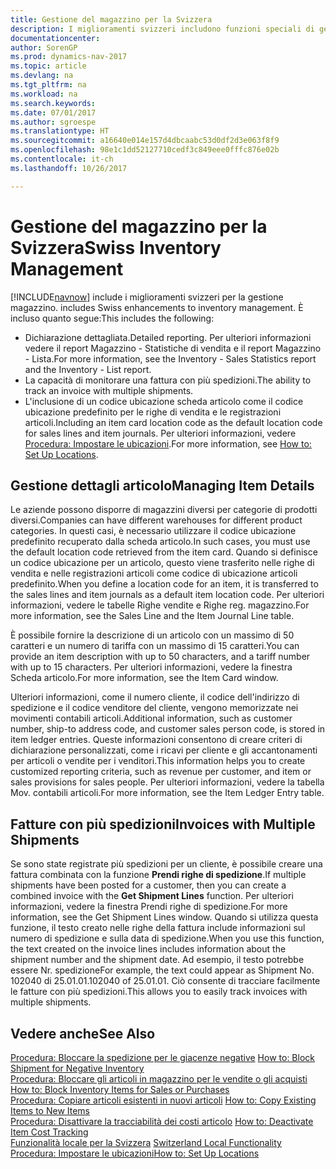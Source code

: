 ```yaml
---
title: Gestione del magazzino per la Svizzera
description: I miglioramenti svizzeri includono funzioni speciali di gestione magazzino.
documentationcenter: 
author: SorenGP
ms.prod: dynamics-nav-2017
ms.topic: article
ms.devlang: na
ms.tgt_pltfrm: na
ms.workload: na
ms.search.keywords: 
ms.date: 07/01/2017
ms.author: sgroespe
ms.translationtype: HT
ms.sourcegitcommit: a16640e014e157d4dbcaabc53d0df2d3e063f8f9
ms.openlocfilehash: 98e1c1dd52127710cedf3c849eee0fffc876e02b
ms.contentlocale: it-ch
ms.lasthandoff: 10/26/2017

---
```

# <a name="swiss-inventory-management"></a><span data-ttu-id="4cf31-103">Gestione del magazzino per la Svizzera</span><span class="sxs-lookup"><span data-stu-id="4cf31-103">Swiss Inventory Management</span></span>
[!INCLUDE[navnow](../../includes/navnow_md.md)]<span data-ttu-id="4cf31-104"> include i miglioramenti svizzeri per la gestione magazzino.</span><span class="sxs-lookup"><span data-stu-id="4cf31-104"> includes Swiss enhancements to inventory management.</span></span> <span data-ttu-id="4cf31-105">È incluso quanto segue:</span><span class="sxs-lookup"><span data-stu-id="4cf31-105">This includes the following:</span></span>  

- <span data-ttu-id="4cf31-106">Dichiarazione dettagliata.</span><span class="sxs-lookup"><span data-stu-id="4cf31-106">Detailed reporting.</span></span>  <span data-ttu-id="4cf31-107">Per ulteriori informazioni vedere il report Magazzino - Statistiche di vendita e il report Magazzino - Lista.</span><span class="sxs-lookup"><span data-stu-id="4cf31-107">For more information, see the Inventory - Sales Statistics report and the Inventory - List report.</span></span>  
- <span data-ttu-id="4cf31-108">La capacità di monitorare una fattura con più spedizioni.</span><span class="sxs-lookup"><span data-stu-id="4cf31-108">The ability to track an invoice with multiple shipments.</span></span>  
- <span data-ttu-id="4cf31-109">L'inclusione di un codice ubicazione scheda articolo come il codice ubicazione predefinito per le righe di vendita e le registrazioni articoli.</span><span class="sxs-lookup"><span data-stu-id="4cf31-109">Including an item card location code as the default location code for sales lines and item journals.</span></span> <span data-ttu-id="4cf31-110">Per ulteriori informazioni, vedere [Procedura: Impostare le ubicazioni](../../inventory-how-setup-locations.md).</span><span class="sxs-lookup"><span data-stu-id="4cf31-110">For more information, see [How to: Set Up Locations](../../inventory-how-setup-locations.md).</span></span> 

## <a name="managing-item-details"></a><span data-ttu-id="4cf31-111">Gestione dettagli articolo</span><span class="sxs-lookup"><span data-stu-id="4cf31-111">Managing Item Details</span></span>  
<span data-ttu-id="4cf31-112">Le aziende possono disporre di magazzini diversi per categorie di prodotti diversi.</span><span class="sxs-lookup"><span data-stu-id="4cf31-112">Companies can have different warehouses for different product categories.</span></span> <span data-ttu-id="4cf31-113">In questi casi, è necessario utilizzare il codice ubicazione predefinito recuperato dalla scheda articolo.</span><span class="sxs-lookup"><span data-stu-id="4cf31-113">In such cases, you must use the default location code retrieved from the item card.</span></span> <span data-ttu-id="4cf31-114">Quando si definisce un codice ubicazione per un articolo, questo viene trasferito nelle righe di vendita e nelle registrazioni articoli come codice di ubicazione articoli predefinito.</span><span class="sxs-lookup"><span data-stu-id="4cf31-114">When you define a location code for an item, it is transferred to the sales lines and item journals as a default item location code.</span></span> <span data-ttu-id="4cf31-115">Per ulteriori informazioni, vedere le tabelle Righe vendite e Righe reg. magazzino.</span><span class="sxs-lookup"><span data-stu-id="4cf31-115">For more information, see the Sales Line and the Item Journal Line table.</span></span>  

<span data-ttu-id="4cf31-116">È possibile fornire la descrizione di un articolo con un massimo di 50 caratteri e un numero di tariffa con un massimo di 15 caratteri.</span><span class="sxs-lookup"><span data-stu-id="4cf31-116">You can provide an item description with up to 50 characters, and a tariff number with up to 15 characters.</span></span> <span data-ttu-id="4cf31-117">Per ulteriori informazioni, vedere la finestra Scheda articolo.</span><span class="sxs-lookup"><span data-stu-id="4cf31-117">For more information, see the Item Card window.</span></span>  

<span data-ttu-id="4cf31-118">Ulteriori informazioni, come il numero cliente, il codice dell'indirizzo di spedizione e il codice venditore del cliente, vengono memorizzate nei movimenti contabili articoli.</span><span class="sxs-lookup"><span data-stu-id="4cf31-118">Additional information, such as customer number, ship-to address code, and customer sales person code, is stored in item ledger entries.</span></span> <span data-ttu-id="4cf31-119">Queste informazioni consentono di creare criteri di dichiarazione personalizzati, come i ricavi per cliente e gli accantonamenti per articoli o vendite per i venditori.</span><span class="sxs-lookup"><span data-stu-id="4cf31-119">This information helps you to create customized reporting criteria, such as revenue per customer, and item or sales provisions for sales people.</span></span> <span data-ttu-id="4cf31-120">Per ulteriori informazioni, vedere la tabella Mov. contabili articoli.</span><span class="sxs-lookup"><span data-stu-id="4cf31-120">For more information, see the Item Ledger Entry table.</span></span>  

## <a name="invoices-with-multiple-shipments"></a><span data-ttu-id="4cf31-121">Fatture con più spedizioni</span><span class="sxs-lookup"><span data-stu-id="4cf31-121">Invoices with Multiple Shipments</span></span>  
<span data-ttu-id="4cf31-122">Se sono state registrate più spedizioni per un cliente, è possibile creare una fattura combinata con la funzione **Prendi righe di spedizione**.</span><span class="sxs-lookup"><span data-stu-id="4cf31-122">If multiple shipments have been posted for a customer, then you can create a combined invoice with the **Get Shipment Lines** function.</span></span> <span data-ttu-id="4cf31-123">Per ulteriori informazioni, vedere la finestra Prendi righe di spedizione.</span><span class="sxs-lookup"><span data-stu-id="4cf31-123">For more information, see the Get Shipment Lines window.</span></span> <span data-ttu-id="4cf31-124">Quando si utilizza questa funzione, il testo creato nelle righe della fattura include informazioni sul numero di spedizione e sulla data di spedizione.</span><span class="sxs-lookup"><span data-stu-id="4cf31-124">When you use this function, the text created on the invoice lines includes information about the shipment number and the shipment date.</span></span> <span data-ttu-id="4cf31-125">Ad esempio, il testo potrebbe essere Nr. spedizione</span><span class="sxs-lookup"><span data-stu-id="4cf31-125">For example, the text could appear as Shipment No.</span></span> <span data-ttu-id="4cf31-126">102040 di 25.01.01.</span><span class="sxs-lookup"><span data-stu-id="4cf31-126">102040 of 25.01.01.</span></span> <span data-ttu-id="4cf31-127">Ciò consente di tracciare facilmente le fatture con più spedizioni.</span><span class="sxs-lookup"><span data-stu-id="4cf31-127">This allows you to easily track invoices with multiple shipments.</span></span>  

## <a name="see-also"></a><span data-ttu-id="4cf31-128">Vedere anche</span><span class="sxs-lookup"><span data-stu-id="4cf31-128">See Also</span></span>  
 <span data-ttu-id="4cf31-129">[Procedura: Bloccare la spedizione per le giacenze negative](how-to-block-shipment-for-negative-inventory.md) </span><span class="sxs-lookup"><span data-stu-id="4cf31-129">[How to: Block Shipment for Negative Inventory](how-to-block-shipment-for-negative-inventory.md) </span></span>  
 <span data-ttu-id="4cf31-130">[Procedura: Bloccare gli articoli in magazzino per le vendite o gli acquisti](how-to-block-inventory-items-for-sales-or-purchases.md) </span><span class="sxs-lookup"><span data-stu-id="4cf31-130">[How to: Block Inventory Items for Sales or Purchases](how-to-block-inventory-items-for-sales-or-purchases.md) </span></span>  
 <span data-ttu-id="4cf31-131">[Procedura: Copiare articoli esistenti in nuovi articoli](how-to-copy-existing-items-to-new-items.md) </span><span class="sxs-lookup"><span data-stu-id="4cf31-131">[How to: Copy Existing Items to New Items](how-to-copy-existing-items-to-new-items.md) </span></span>  
 <span data-ttu-id="4cf31-132">[Procedura: Disattivare la tracciabilità dei costi articolo](how-to-deactivate-item-cost-tracking.md) </span><span class="sxs-lookup"><span data-stu-id="4cf31-132">[How to: Deactivate Item Cost Tracking](how-to-deactivate-item-cost-tracking.md) </span></span>  
 <span data-ttu-id="4cf31-133">[Funzionalità locale per la Svizzera](switzerland-local-functionality.md) </span><span class="sxs-lookup"><span data-stu-id="4cf31-133">[Switzerland Local Functionality](switzerland-local-functionality.md) </span></span>  
 [<span data-ttu-id="4cf31-134">Procedura: Impostare le ubicazioni</span><span class="sxs-lookup"><span data-stu-id="4cf31-134">How to: Set Up Locations</span></span>](../../inventory-how-setup-locations.md)

